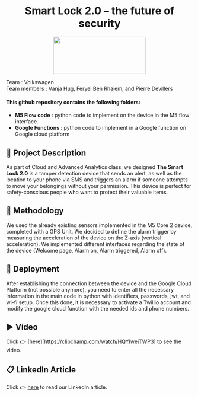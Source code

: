 <h1 align="center">Smart Lock 2.0 – the future of security</h1>
<p align="center">
<img src="https://upload.wikimedia.org/wikipedia/commons/thumb/2/2b/Logo_Université_de_Lausanne.svg/1280px-Logo_Université_de_Lausanne.svg.png" width="250" height="100"/> <br>
 </p>
Team : Volkswagen 
<br>
Team members : Vanja Hug, Feryel Ben Rhaiem, and Pierre Devillers
 
#### This github repository contains the following folders:
* **M5 Flow code** : python code to implement on the device in the M5 flow interface. 
* **Google Functions** : python code to implement in a Google function on Google cloud platform

## 🚧   Project Description  
As part of Cloud and Advanced Analytics class, we designed **The Smart Lock 2.0** is a tamper detection device that sends an alert, as well as the location to your phone via SMS and triggers an alarm if someone attempts to move your belongings without your permission. This device is perfect for safety-conscious people who want to protect their valuable items.

## 🤔   Methodology 
We used the already existing sensors implemented in the M5 Core 2 device, completed with a GPS Unit. We decided to define the alarm trigger by measuring the acceleration of the device on the Z-axis (vertical acceleration). We implemented different interfaces regarding the state of the device (Welcome page, Alarm on, Alarm triggered, Alarm off). 

## 🚀   Deployment 
After establishing the connection between the device and the Google Cloud Platform (not possible anymore), you need to enter all the necessary information in the main code in python with identifiers, passwords, jwt, and wi-fi setup. Once this done, it is necessary to activate a Twillio account and modify the google cloud function with the needed ids and phone numbers. 

## ▶️   Video  
Click 👉 [here][https://clipchamp.com/watch/HQYIweiTWP3] to see the video.



## 📋   LinkedIn Article 
Click 👉 [here](https://youtu.be/dQw4w9WgXcQ) to read our LinkedIn article.
